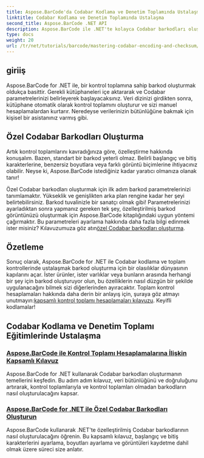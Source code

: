 ```yaml
---
title: Aspose.BarCode'da Codabar Kodlama ve Denetim Toplamında Ustalaşma
linktitle: Codabar Kodlama ve Denetim Toplamında Ustalaşma
second_title: Aspose.BarCode .NET API
description: Aspose.BarCode ile .NET'te kolayca Codabar barkodları oluşturun. Sağlama toplamı hesaplamaları ve özel barkod oluşturma hakkındaki öğreticileri keşfedin.
type: docs
weight: 20
url: /tr/net/tutorials/barcode/mastering-codabar-encoding-and-checksum/
---
```

## giriiş

Aspose.BarCode for .NET ile, bir kontrol toplamına sahip barkod oluşturmak oldukça basittir. Gerekli kütüphaneleri içe aktararak ve Codabar parametrelerinizi belirleyerek başlayacaksınız. Veri dizinizi girdikten sonra, kütüphane otomatik olarak kontrol toplamını oluşturur ve sizi manuel hesaplamalardan kurtarır. Neredeyse verilerinizin bütünlüğüne bakmak için kişisel bir asistanınız varmış gibi.

## Özel Codabar Barkodları Oluşturma

Artık kontrol toplamlarını kavradığınıza göre, özelleştirme hakkında konuşalım. Bazen, standart bir barkod yeterli olmaz. Belirli başlangıç ve bitiş karakterlerine, benzersiz boyutlara veya farklı görüntü biçimlerine ihtiyacınız olabilir. Neyse ki, Aspose.BarCode istediğiniz kadar yaratıcı olmanıza olanak tanır!

 Özel Codabar barkodları oluşturmak için ilk adım barkod parametrelerinizi tanımlamaktır. Yükseklik ve genişlikten arka plan rengine kadar her şeyi belirtebilirsiniz. Barkod tuvalinizle bir sanatçı olmak gibi! Parametrelerinizi ayarladıktan sonra yapmanız gereken tek şey, özelleştirilmiş barkod görüntünüzü oluşturmak için Aspose.BarCode kitaplığındaki uygun yöntemi çağırmaktır. Bu parametreleri ayarlama hakkında daha fazla bilgi edinmek ister misiniz? Kılavuzumuza göz atın[özel Codabar barkodları oluşturma](./custom-codabar-barcodes/).

## Özetleme

Sonuç olarak, Aspose.BarCode for .NET ile Codabar kodlama ve toplam kontrollerinde ustalaşmak barkod oluşturma için bir olasılıklar dünyasının kapılarını açar. İster ürünler, ister varlıklar veya bunların arasında herhangi bir şey için barkod oluşturuyor olun, bu özelliklerin nasıl düzgün bir şekilde uygulanacağını bilmek sizi diğerlerinden ayıracaktır. Toplam kontrol hesaplamaları hakkında daha derin bir anlayış için, şuraya göz atmayı unutmayın:[kapsamlı kontrol toplamı hesaplamaları kılavuzu](./guide-to-checksum-calculation/). Keyifli kodlamalar!


## Codabar Kodlama ve Denetim Toplamı Eğitimlerinde Ustalaşma
### [Aspose.BarCode ile Kontrol Toplamı Hesaplamalarına İlişkin Kapsamlı Kılavuz](./guide-to-checksum-calculation/)
Aspose.BarCode for .NET kullanarak Codabar barkodları oluşturmanın temellerini keşfedin. Bu adım adım kılavuz, veri bütünlüğünü ve doğruluğunu artırarak, kontrol toplamlarıyla ve kontrol toplamları olmadan barkodların nasıl oluşturulacağını kapsar.
### [Aspose.BarCode for .NET ile Özel Codabar Barkodları Oluşturun](./custom-codabar-barcodes/)
Aspose.BarCode kullanarak .NET'te özelleştirilmiş Codabar barkodlarının nasıl oluşturulacağını öğrenin. Bu kapsamlı kılavuz, başlangıç ve bitiş karakterlerini ayarlama, boyutları ayarlama ve görüntüleri kaydetme dahil olmak üzere süreci size anlatır.